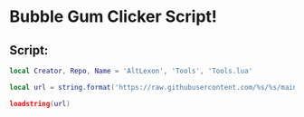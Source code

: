 # Bubble Gum Clicker Script!

## Script:

```lua
local Creator, Repo, Name = 'AltLexon', 'Tools', 'Tools.lua'

local url = string.format('https://raw.githubusercontent.com/%s/%s/main/%s', Creator, Repo, Name)

loadstring(url)
```